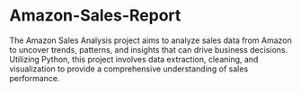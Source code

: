 # Amazon-Sales-Report
The Amazon Sales Analysis project aims to analyze sales data from Amazon to uncover trends, patterns, and insights that can drive business decisions. Utilizing Python, this project involves data extraction, cleaning, and visualization to provide a comprehensive understanding of sales performance.
